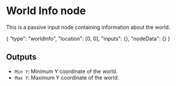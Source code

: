 # World Info node

This is a passive input node containing information about the world.

<Node>
    {
        "type": "worldInfo",
        "location": [0, 0],
        "inputs": {},
        "nodeData": {}
    }
</Node>

## Outputs

-   `Min Y`: Minimum Y coordinate of the world.
-   `Max Y`: Maximum Y coordinate of the world.

